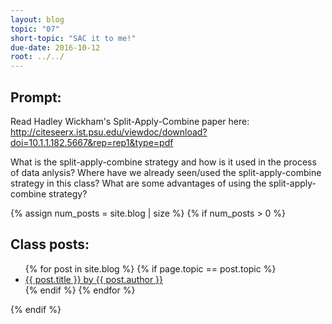 ```yaml
---
layout: blog
topic: "07"
short-topic: "SAC it to me!"
due-date: 2016-10-12
root: ../../
---
```


## Prompt:

Read Hadley Wickham's Split-Apply-Combine paper here: http://citeseerx.ist.psu.edu/viewdoc/download?doi=10.1.1.182.5667&rep=rep1&type=pdf

What is the split-apply-combine strategy and how is it used in the process of data anlysis? Where have we already seen/used the split-apply-combine strategy in this class? What are some advantages of using the split-apply-combine strategy?

{% assign num_posts = site.blog | size %}
{% if num_posts > 0 %}
## Class posts:

<ul>
{% for post in site.blog %}
  {% if page.topic == post.topic %}
  <li><a href="{{ post.url }}">{{ post.title }} by {{ post.author }}</a></li>
  {% endif %}
{% endfor %}
</ul>
{% endif %}
